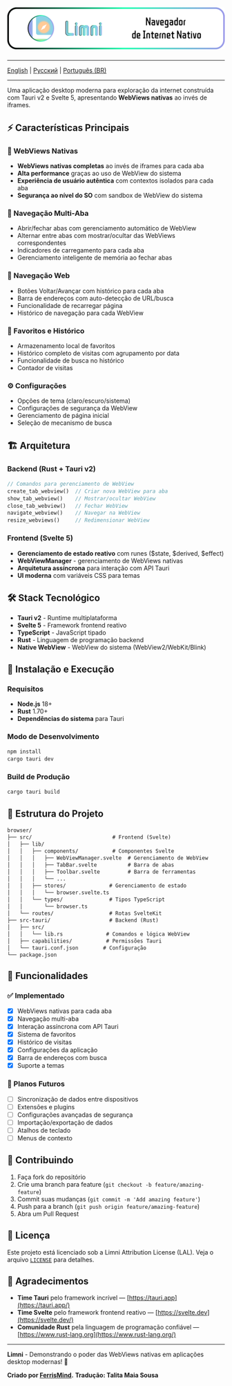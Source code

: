 # <img src=".github/splash-ptbr.png" alt="Limni App Icon"/>

---

[English](https://github.com/FerrisMind/Limni/blob/main/README.md) | [Русский](https://github.com/FerrisMind/Limni/blob/main/README-RU.md) | [Português (BR)](https://github.com/FerrisMind/Limni/blob/main/README-PT-BR.md)

---

Uma aplicação desktop moderna para exploração da internet construída com Tauri v2 e Svelte 5, apresentando **WebViews nativas** ao invés de iframes.

## ⚡ Características Principais

### 🚀 WebViews Nativas

- **WebViews nativas completas** ao invés de iframes para cada aba
- **Alta performance** graças ao uso de WebView do sistema
- **Experiência de usuário autêntica** com contextos isolados para cada aba
- **Segurança ao nível do SO** com sandbox de WebView do sistema

### 📑 Navegação Multi-Aba

- Abrir/fechar abas com gerenciamento automático de WebView
- Alternar entre abas com mostrar/ocultar das WebViews correspondentes
- Indicadores de carregamento para cada aba
- Gerenciamento inteligente de memória ao fechar abas

### 🧭 Navegação Web

- Botões Voltar/Avançar com histórico para cada aba
- Barra de endereços com auto-detecção de URL/busca
- Funcionalidade de recarregar página
- Histórico de navegação para cada WebView

### 🔖 Favoritos e Histórico

- Armazenamento local de favoritos
- Histórico completo de visitas com agrupamento por data
- Funcionalidade de busca no histórico
- Contador de visitas

### ⚙️ Configurações

- Opções de tema (claro/escuro/sistema)
- Configurações de segurança da WebView
- Gerenciamento de página inicial
- Seleção de mecanismo de busca

## 🏗️ Arquitetura

### Backend (Rust + Tauri v2)

```rust
// Comandos para gerenciamento de WebView
create_tab_webview()  // Criar nova WebView para aba
show_tab_webview()    // Mostrar/ocultar WebView
close_tab_webview()   // Fechar WebView
navigate_webview()    // Navegar na WebView
resize_webviews()     // Redimensionar WebView
```

### Frontend (Svelte 5)

- **Gerenciamento de estado reativo** com runes ($state, $derived, $effect)
- **WebViewManager** - gerenciamento de WebViews nativas
- **Arquitetura assíncrona** para interação com API Tauri
- **UI moderna** com variáveis CSS para temas

## 🛠️ Stack Tecnológico

- **Tauri v2** - Runtime multiplataforma
- **Svelte 5** - Framework frontend reativo
- **TypeScript** - JavaScript tipado
- **Rust** - Linguagem de programação backend
- **Native WebView** - WebView do sistema (WebView2/WebKit/Blink)

## 🚀 Instalação e Execução

### Requisitos

- **Node.js** 18+
- **Rust** 1.70+
- **Dependências do sistema** para Tauri

### Modo de Desenvolvimento

```bash
npm install
cargo tauri dev
```

### Build de Produção

```bash
cargo tauri build
```

## 📁 Estrutura do Projeto

```
browser/
├── src/                          # Frontend (Svelte)
│   ├── lib/
│   │   ├── components/           # Componentes Svelte
│   │   │   ├── WebViewManager.svelte  # Gerenciamento de WebView
│   │   │   ├── TabBar.svelte          # Barra de abas
│   │   │   ├── Toolbar.svelte         # Barra de ferramentas
│   │   │   └── ...
│   │   ├── stores/              # Gerenciamento de estado
│   │   │   └── browser.svelte.ts
│   │   └── types/               # Tipos TypeScript
│   │       └── browser.ts
│   └── routes/                  # Rotas SvelteKit
├── src-tauri/                   # Backend (Rust)
│   ├── src/
│   │   └── lib.rs              # Comandos e lógica WebView
│   ├── capabilities/           # Permissões Tauri
│   └── tauri.conf.json        # Configuração
└── package.json
```

## 🎯 Funcionalidades

### ✅ Implementado

- [x] WebViews nativas para cada aba
- [x] Navegação multi-aba
- [x] Interação assíncrona com API Tauri
- [x] Sistema de favoritos
- [x] Histórico de visitas
- [x] Configurações da aplicação
- [x] Barra de endereços com busca
- [x] Suporte a temas

### 🔄 Planos Futuros

- [ ] Sincronização de dados entre dispositivos
- [ ] Extensões e plugins
- [ ] Configurações avançadas de segurança
- [ ] Importação/exportação de dados
- [ ] Atalhos de teclado
- [ ] Menus de contexto

## 🤝 Contribuindo

1. Faça fork do repositório
2. Crie uma branch para feature (`git checkout -b feature/amazing-feature`)
3. Commit suas mudanças (`git commit -m 'Add amazing feature'`)
4. Push para a branch (`git push origin feature/amazing-feature`)
5. Abra um Pull Request

## 📄 Licença

Este projeto está licenciado sob a Limni Attribution License (LAL). Veja o arquivo [`LICENSE`](https://github.com/FerrisMind/Limni/blob/main/LICENSE) para detalhes.

## 🙏 Agradecimentos

- **Time Tauri** pelo framework incrível — [https://tauri.app](https://tauri.app/)
- **Time Svelte** pelo framework frontend reativo — [https://svelte.dev](https://svelte.dev/)
- **Comunidade Rust** pela linguagem de programação confiável — [https://www.rust-lang.org](https://www.rust-lang.org/)

---

**Limni** - Demonstrando o poder das WebViews nativas em aplicações desktop modernas! 🚀

**Criado por [FerrisMind](https://github.com/FerrisMind).** **Tradução: Talita Maia Sousa**
